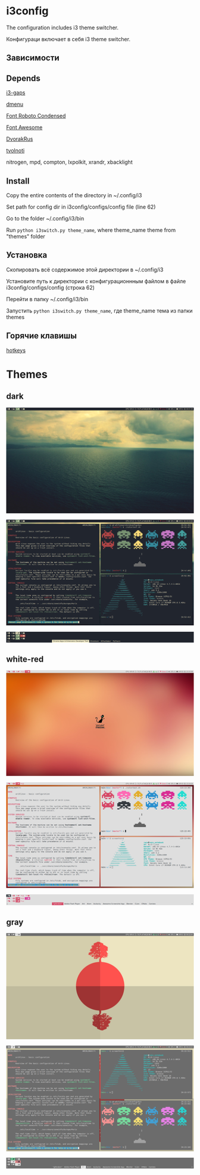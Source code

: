 # i3config
The configuration includes i3 theme switcher.

Конфигураци включает в себя i3 theme switcher.

## Зависимости
## Depends

[i3-gaps](https://aur.archlinux.org/packages/i3-gaps-git/)

[dmenu](https://www.archlinux.org/packages/?name=dmenu)

[Font Roboto Condensed](https://aur.archlinux.org/packages/ttf-roboto/)

[Font Awesome](https://aur.archlinux.org/packages/ttf-font-awesome/)

[DvorakRus](https://github.com/LightAir/DvorakRus)

[tvolnoti](https://github.com/LightAir/tvolnoti)

nitrogen, mpd, compton, lxpolkit, xrandr, xbacklight

## Install
Copy the entire contents of the directory in ~/.config/i3

Set path for config dir in i3config/configs/config file (line 62)

Go to the folder ~/.config/i3/bin

Run ```python i3switch.py theme_name```, where theme_name theme from "themes" folder

## Установка
Скопировать всё содержимое этой директории в ~/.config/i3

Установите путь к директории с конфигурационнным файлом в файле i3config/configs/config (строка 62)

Перейти в папку ~/.config/i3/bin

Запустить ```python i3switch.py theme_name```, где theme_name тема из папки themes

## Горячие клавишы
[hotkeys](hotkeys.md)

# Themes
## dark

![scrrenshot](/screenshots/dark-desktop.png)

![scrrenshot](/screenshots/dark-urxvt.png)

![scrrenshot](/screenshots/dark-workspace.png)

## white-red

![scrrenshot](/screenshots/wr-desktop.png)

![scrrenshot](/screenshots/wr-urxvt.png)

![scrrenshot](/screenshots/wr-workspace.png)

## gray
![scrrenshot](/screenshots/gray-desktop.png)

![scrrenshot](/screenshots/gray-urxvt.png)

![scrrenshot](/screenshots/gray-workspace.png)
